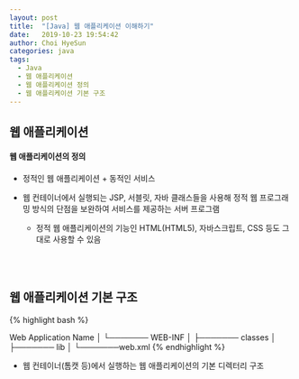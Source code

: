 ```yaml
---
layout: post
title:  "[Java] 웹 애플리케이션 이해하기"
date:   2019-10-23 19:54:42
author: Choi HyeSun
categories: java
tags:
  - Java
  - 웹 애플리케이션
  - 웹 애플리케이션 정의
  - 웹 애플리케이션 기본 구조
---
```


## 웹 애플리케이션

#### 웹 애플리케이션의 정의

- 정적인 웹 애플리케이션 + 동적인 서비스

- 웹 컨테이너에서 실행되는 JSP, 서블릿, 자바 클래스들을 사용해 정적 웹 프로그래밍 방식의 단점을 보완하여 서비스를 제공하는 서버 프로그램

  - 정적 웹 애플리케이션의 기능인 HTML(HTML5), 자바스크립트, CSS 등도 그대로 사용할 수 있음
  
<br>
<br>

## 웹 애플리케이션 기본 구조

{% highlight bash %}

Web Application Name
        │
        └─────── WEB-INF
                   │
                   ├─────── classes
                   │
                   ├─────── lib 
                   │
                   └───────web.xml
{% endhighlight %}

- 웹 컨테이너(톰캣 등)에서 실행하는 웹 애플리케이션의 기본 디렉터리 구조

